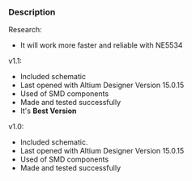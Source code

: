 ### Description

Research:
- It will work more faster and reliable with NE5534

v1.1:
- Included schematic
- Last opened with Altium Designer Version 15.0.15
- Used of SMD components
- Made and tested successfully 
- It's **Best Version**

v1.0:
- Included schematic.
- Last opened with Altium Designer Version 15.0.15
- Used of SMD components
- Made and tested successfully 

